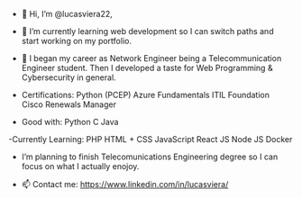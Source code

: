 - 👋 Hi, I’m @lucasviera22, 

- 🌱 I’m currently learning web development so I can switch paths and start working on my portfolio.

- 👀 I began my career as Network Engineer being a Telecommunication Engineer student. Then I developed a taste for Web Programming & Cybersecurity in general.

- Certifications: 
    Python (PCEP)
    Azure Fundamentals
    ITIL Foundation
    Cisco Renewals Manager
    
- Good with:
    Python
    C
    Java

-Currently Learning:
    PHP
    HTML + CSS
    JavaScript
    React JS
    Node JS
    Docker
    
- I’m planning to finish Telecomunications Engineering degree so I can focus on what I actually enojoy. 

- 📫 Contact me: https://www.linkedin.com/in/lucasviera/
